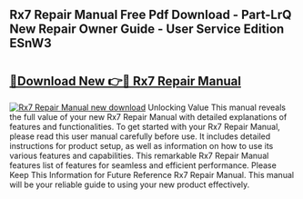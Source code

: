 ## Rx7 Repair Manual Free Pdf Download - Part-LrQ New Repair Owner Guide - User Service Edition ESnW3

# <h2><a href="http://bc52019.oget.top/?id=Rx7+Repair+Manual">🔗Download New 👉🔴 Rx7 Repair Manual</a></h2>

[![Rx7 Repair Manual new download](https://i.imgur.com/5g1atiW.png)](http://bc52019.oget.top/?id=Rx7+Repair+Manual)
Unlocking Value This manual reveals the full value of your new Rx7 Repair Manual with detailed explanations of features and functionalities. To get started with your Rx7 Repair Manual, please read this user manual carefully before use. It includes detailed instructions for product setup, as well as information on how to use its various features and capabilities. This remarkable Rx7 Repair Manual features list of features for seamless and efficient performance. Please Keep This Information for Future Reference Rx7 Repair Manual. This manual will be your reliable guide to using your new product effectively.
